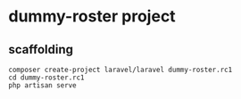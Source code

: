 # dummy-roster project

## scaffolding

```shell
composer create-project laravel/laravel dummy-roster.rc1
cd dummy-roster.rc1
php artisan serve
```
